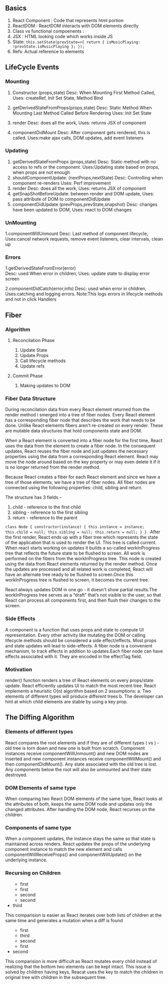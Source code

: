 ## Basics

1. React Component : Code that represents html portion
2. ReactDOM : ReactDOM interacts with DOM elements directly  
3. Class vs functional compoenents : 
4. JSX : HTML looking code which works inside JS
5. State: 
`
this.setState(prevState=>{
    return {
        isMusicPlaying: !prevState.isMusicPlaying
    };
});
`
6. Refs: Actual reference to elements


## LifeCycle Events

### Mounting

1. Constructor (props,state) 
  Desc: When Mounting First Method Called, 
  Uses: createRef, Init Set State, Method Bind

2. getDerivedStateFromProps(props,state)
Desc: Static Method.When Mounting Last Method Called Before Rendering 
Uses: Init Set State

3. render
Desc: does all the work, 
Uses: returns JSX of component

4. componentDidMount
Desc: After component gets rendered, this is called. 
Uses:make ajax calls, DOM updates, add event listeners

### Updating

1. getDerivedStateFromProps (props,state)
Desc: Static method with no access to refs or the component.
Uses:Updating state based on props, when props are not enough
2. shouldComponentUpdate: (nextProps,nextState) 
Desc: Controlling when component re-renders 
Uses: Perf improvement
3. render 
Desc: does all the work, 
Uses: returns JSX of component
4. getSnapShotBeforeUpdate: between render and DOM update,
Uses: pass attribute of DOM to componentDidUpdate
5. componentDidUpdate (prevProps,prevState,snapshot) 
Desc: changes have been updated to DOM, 
Uses: react to DOM changes

### UnMounting

1.componentWillUnmount
Desc: Last method of component lifecycle,
Uses:cancel network requests, remove event listeners, clear intervals, clean up


### Errors
 
1.getDerivedStateFromError(error)  
Desc: used When error in children,
Uses: update state to display error screen

2.componentDidCatch(error,info) 
Desc: used when error in children, 
Uses:catching and logging errors. 
Note:This logs errors in lifecycle methods and not in click Handlers 


## Fiber

### Algorithm

1. Reconcilation Phase

    1. Update State
    2. Update Props
    3. Call lifecycle methods
    4. Update refs

2. Commit Phase

    1. Making updates to DOM

### Fiber Data Structure

During reconcilation data from every React element returned from the render method i smerged into a tree of fiber nodes. Every React element has a corresponding fiber node that describes the work that needs to be done. Unlike React elements fibers aren't re-created on every render. These are mutable data structures that hold components state and DOM.  

When a React element is converted into a fiber node for the first time, React uses the data from the element to create a fiber node. In the consequent updates, React reuses the fiber node and just updates the necessary properties using the data from a corresponding React element. React may move the node around based on the key property or may even delete it if it is no longer returned from the render method.

Because React creates a fiber for each React element and since we have a tree of those elements, we have a tree of fiber nodes. All fiber nodes are connected using the following properties: child, sibling and return.

The structure has 3 fields -
1.  child - reference to the first child
2.  sibling - reference to the first sibling
3.  return - reference to the parent

`class Node {
    constructor(instance) {
        this.instance = instance;
        this.child = null;
        this.sibling = null;
        this.return = null;
    }
}
`
After the first render, React ends up with a fiber tree which represents the state of the application that is used to render the UI. This tree is called current. When react starts working on updates it builds a so-called workInProgress tree that reflects the future state to be flushed to screen. All work is performed on the fibers from the workInProgress tree. This node is created using the data from React elements returned by the render method. Once the updates are processed and all related work is completed, React will have an alternate tree ready to be flushed to screen.Once this workInProgress tree is flushed to screen, it becomes the current tree. 

React always updates DOM in one go - it doesn't show partial results.The workInProgress tree serves as a “draft” that’s not visible to the user, so that React can process all components first, and then flush their changes to the screen. 

### Side Effects

A component is a function that uses props and state to compute UI representation. Every other activity like mutating the DOM or calling lifecycle methods should be considered a side effect/effects. Most props and state updates will lead to side-effects. A fiber node is a convenient mechanism, to track effects in addition to updates.Each fiber node can have effects associated with it. They are encoded in the effectTag field.

### Motivation

render() function renders a tree of React elements on every props/state update. React efficiently updates UI to match the most recent tree. React implements a heuristic O(n) algorithm based on 2 assumptions:
    a. Two elements of different types will produce different trees
    b. The developer can hint at which child elements are stable by using a key prop.

## The Diffing Algorithm

### Elements of different types

React compares the root elements and if they are of different types (<a> vs <img>) - old tree is torn down and new one is built from scratch. Component instances receive componentWillUnmount() and new DOM nodes are inserted and new component instances receive componentWillMount() and then componentDidMount(). Any state associated with the old tree is lost. Any components below the root will also be unmounted and their state destroyed.

### DOM Elements of same type

When comparing two React DOM elements of the same type, React looks at the attributes of both, keeps the same DOM node and updates only the changed attributes. After handling the DOM node, React recurses on the children.

### Components of same type

When a component updates, the instance stays the same so that state is maintained across renders. React updates the props of the underlying component instance to match the new element and calls componentWillReceiveProps() and componentWillUpdate() on the underlying instance.

### Recursing on Children

<ul>                            <ul>                                                                                           
    <li>first</li>                  <li>first</li>                
    <li>second</li>                 <li>second</li>
</ul>                               <li>third</li>
                                </ul>

This comparision is easier as React iterates over both lists of children at the same time and generates a mutation when a diff is found

<ul>                            <ul>                                                                                           
    <li>first</li>                  <li>third</li>                
    <li>second</li>                 <li>first</li>
</ul>                               <li>second</li>
                                </ul>

This comparision is more difficult as React mutates every child instead of realizing that the bottom two elements can be kept intact.
This issue is solved by children having keys, Reacat uses the key to match the children in original tree with children in the subsequent tree.
